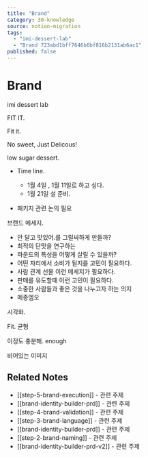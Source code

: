 ```yaml
---
title: "Brand"
category: 30-knowledge
source: notion-migration
tags:
  - "imi-dessert-lab"
  - "Brand 723abd1bff7646b6bf816b2131ab6ac1"
published: false
---
```


# Brand

imi dessert lab

FIT IT.

Fit it.

No sweet, Just Delicous!

low sugar dessert.

* Time line.
  * 1월 4일 , 1월 11일로 하고 싶다.
  * 1월 21일 설 준비.

* 패키지 관련 논의 필요

브랜드 메세지.

* 안 달고 맛있어.를 그럴싸하게 만들까?
* 최적의 단맛을 연구하는
* 파운드의 특성을 어떻게 살릴 수 있을까?
* 어떤 자리에서 소비가 될지를 고민이 필요하다.
* 사람 관계 선물 이런 메세지가 필요하다.
* 판매를 유도할때 이런 고민이 필요하다.
* 소중한 사람들과 좋은 것을 나누고자 하는 의지
* 메종엠오

시각화.

Fit. 균형

이정도 충분해. enough

비어있는 이미지

## Related Notes
- [[step-5-brand-execution]] - 관련 주제
- [[brand-identity-builder-prd]] - 관련 주제
- [[step-4-brand-validation]] - 관련 주제
- [[step-3-brand-language]] - 관련 주제
- [[brand-identity-builder-prd]] - 관련 주제
- [[step-2-brand-naming]] - 관련 주제
- [[brand-identity-builder-prd-v2]] - 관련 주제
